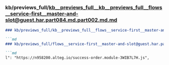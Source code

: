 ### kb/previews_full/kb__previews_full__kb__previews_full__flows__service-first__master-and-slot@guest.har.part084.md.part002.md.md

```md
### kb/previews_full/kb__previews_full__flows__service-first__master-and-slot@guest.har.part084.md.part002.md

```md
### kb/previews_full/flows__service-first__master-and-slot@guest.har.part084.md (part 002)

```md
l": "https://n958200.alteg.io/success-order.module-3WIB7L7H.js",
     
```

```

```

```
